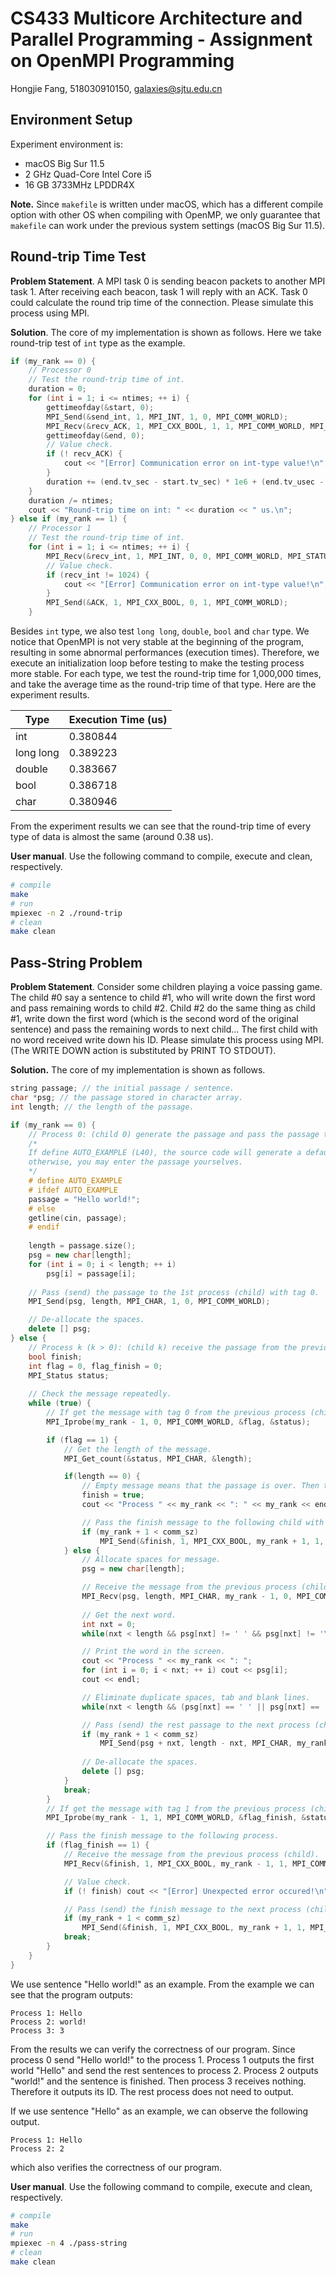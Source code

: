 # CS433 Multicore Architecture and Parallel Programming - Assignment on OpenMPI Programming

Hongjie Fang, 518030910150, [galaxies@sjtu.edu.cn](mailto:galaxies@sjtu.edu.cn)

## Environment Setup

Experiment environment is:

- macOS Big Sur 11.5
- 2 GHz Quad-Core Intel Core i5
- 16 GB 3733MHz LPDDR4X

**Note.** Since `makefile` is written under macOS, which has a different compile option with other OS when compiling with OpenMP, we only guarantee that `makefile` can work under the previous system settings (macOS Big Sur 11.5).

## Round-trip Time Test

**Problem Statement**. A MPI task 0 is sending beacon packets to another MPI task 1. After receiving each beacon, task 1 will reply with an ACK. Task 0 could calculate the round trip time of the connection. Please simulate this process using MPI.

**Solution**. The core of my implementation is shown as follows. Here we take round-trip test of `int` type as the example.

```cpp
if (my_rank == 0) {
    // Processor 0
    // Test the round-trip time of int.
    duration = 0;
    for (int i = 1; i <= ntimes; ++ i) {
        gettimeofday(&start, 0);
        MPI_Send(&send_int, 1, MPI_INT, 1, 0, MPI_COMM_WORLD);
        MPI_Recv(&recv_ACK, 1, MPI_CXX_BOOL, 1, 1, MPI_COMM_WORLD, MPI_STATUS_IGNORE);
        gettimeofday(&end, 0);
        // Value check.
        if (! recv_ACK) {
            cout << "[Error] Communication error on int-type value!\n";
        }
        duration += (end.tv_sec - start.tv_sec) * 1e6 + (end.tv_usec - start.tv_usec);
    }
    duration /= ntimes;
    cout << "Round-trip time on int: " << duration << " us.\n";
} else if (my_rank == 1) {
    // Processor 1
    // Test the round-trip time of int.
    for (int i = 1; i <= ntimes; ++ i) {
        MPI_Recv(&recv_int, 1, MPI_INT, 0, 0, MPI_COMM_WORLD, MPI_STATUS_IGNORE);
        // Value check.
        if (recv_int != 1024) {
            cout << "[Error] Communication error on int-type value!\n";
        }
        MPI_Send(&ACK, 1, MPI_CXX_BOOL, 0, 1, MPI_COMM_WORLD);
    }
```

Besides `int` type, we also test `long long`, `double`, `bool` and `char` type. We notice that OpenMPI is not very stable at the beginning of the program, resulting in some abnormal performances (execution times). Therefore, we execute an initialization loop before testing to make the testing process more stable. For each type, we test the round-trip time for 1,000,000 times, and take the average time as the round-trip time of that type. Here are the experiment results.

| Type | Execution Time (us) |
| --- | --- | 
| int | 0.380844 |
| long long | 0.389223 |
| double | 0.383667 |
| bool | 0.386718 |
| char | 0.380946 |

From the experiment results we can see that the round-trip time of every type of data is almost the same (around 0.38 us).

**User manual**. Use the following command to compile, execute and clean, respectively.

```bash
# compile
make
# run
mpiexec -n 2 ./round-trip
# clean
make clean
```

## Pass-String Problem

**Problem Statement**. Consider some children playing a voice passing game. The child #0 say a sentence to child #1, who will write down the first word and pass remaining words to child #2. Child #2 do the same thing as child #1, write down the first word (which is the second word of the original sentence) and pass the remaining words to next child... The first child with no word received write down his ID. Please simulate this process using MPI. (The WRITE DOWN action is substituted by PRINT TO STDOUT).

**Solution.** The core of my implementation is shown as follows.

```cpp
string passage; // the initial passage / sentence.
char *psg; // the passage stored in character array.
int length; // the length of the passage.

if (my_rank == 0) {
    // Process 0: (child 0) generate the passage and pass the passage to the 1st child.
    /*
    If define AUTO_EXAMPLE (L40), the source code will generate a default passage;
    otherwise, you may enter the passage yourselves.
    */
    # define AUTO_EXAMPLE
    # ifdef AUTO_EXAMPLE
    passage = "Hello world!";
    # else
    getline(cin, passage);
    # endif
        
    length = passage.size();
    psg = new char[length];
    for (int i = 0; i < length; ++ i) 
        psg[i] = passage[i];
        
    // Pass (send) the passage to the 1st process (child) with tag 0.
    MPI_Send(psg, length, MPI_CHAR, 1, 0, MPI_COMM_WORLD);

    // De-allocate the spaces.
    delete [] psg;
} else {
    // Process k (k > 0): (child k) receive the passage from the previous child, write down the first word and pass the remaining words to next child.
    bool finish;
    int flag = 0, flag_finish = 0;
    MPI_Status status;
        
    // Check the message repeatedly.
    while (true) {
        // If get the message with tag 0 from the previous process (child).
        MPI_Iprobe(my_rank - 1, 0, MPI_COMM_WORLD, &flag, &status);

        if (flag == 1) {
            // Get the length of the message.
            MPI_Get_count(&status, MPI_CHAR, &length);

            if(length == 0) {
                // Empty message means that the passage is over. Then the first child with no word received write down his ID.
                finish = true;
                cout << "Process " << my_rank << ": " << my_rank << endl;

                // Pass the finish message to the following child with tag 1.
                if (my_rank + 1 < comm_sz)
                    MPI_Send(&finish, 1, MPI_CXX_BOOL, my_rank + 1, 1, MPI_COMM_WORLD);
            } else {
                // Allocate spaces for message.
                psg = new char[length];

                // Receive the message from the previous process (child).
                MPI_Recv(psg, length, MPI_CHAR, my_rank - 1, 0, MPI_COMM_WORLD, MPI_STATUS_IGNORE);
                    
                // Get the next word.
                int nxt = 0;
                while(nxt < length && psg[nxt] != ' ' && psg[nxt] != '\t' && psg[nxt] != '\n') ++ nxt;

                // Print the word in the screen.
                cout << "Process " << my_rank << ": ";
                for (int i = 0; i < nxt; ++ i) cout << psg[i];
                cout << endl;

                // Eliminate duplicate spaces, tab and blank lines.
                while(nxt < length && (psg[nxt] == ' ' || psg[nxt] == '\t' || psg[nxt] == '\n')) ++ nxt;

                // Pass (send) the rest passage to the next process (child) with tag 0.
                if (my_rank + 1 < comm_sz) 
                    MPI_Send(psg + nxt, length - nxt, MPI_CHAR, my_rank + 1, 0, MPI_COMM_WORLD);
                    
                // De-allocate the spaces.
                delete [] psg;
            }
            break;
        }
        // If get the message with tag 1 from the previous process (child), that means the string passing is finished.
        MPI_Iprobe(my_rank - 1, 1, MPI_COMM_WORLD, &flag_finish, &status);

        // Pass the finish message to the following process.
        if (flag_finish == 1) {
            // Receive the message from the previous process (child).
            MPI_Recv(&finish, 1, MPI_CXX_BOOL, my_rank - 1, 1, MPI_COMM_WORLD, MPI_STATUS_IGNORE);

            // Value check.
            if (! finish) cout << "[Error] Unexpected error occured!\n";

            // Pass (send) the finish message to the next process (child) with tag 1.
            if (my_rank + 1 < comm_sz)
                MPI_Send(&finish, 1, MPI_CXX_BOOL, my_rank + 1, 1, MPI_COMM_WORLD);
            break;
        }
    }
}

```

We use sentence "Hello world!" as an example. From the example we can see that the program outputs:

```text
Process 1: Hello
Process 2: world!
Process 3: 3
```

From the results we can verify the correctness of our program. Since process 0 send "Hello world!" to the process 1. Process 1 outputs the first world "Hello" and send the rest sentences to process 2. Process 2 outputs "world!" and the sentence is finished. Then process 3 receives nothing. Therefore it outputs its ID. The rest process does not need to output.

If we use sentence "Hello" as an example, we can observe the following output.

```text
Process 1: Hello
Process 2: 2
```

which also verifies the correctness of our program.

**User manual**. Use the following command to compile, execute and clean, respectively.

```bash
# compile
make
# run
mpiexec -n 4 ./pass-string
# clean
make clean
```
